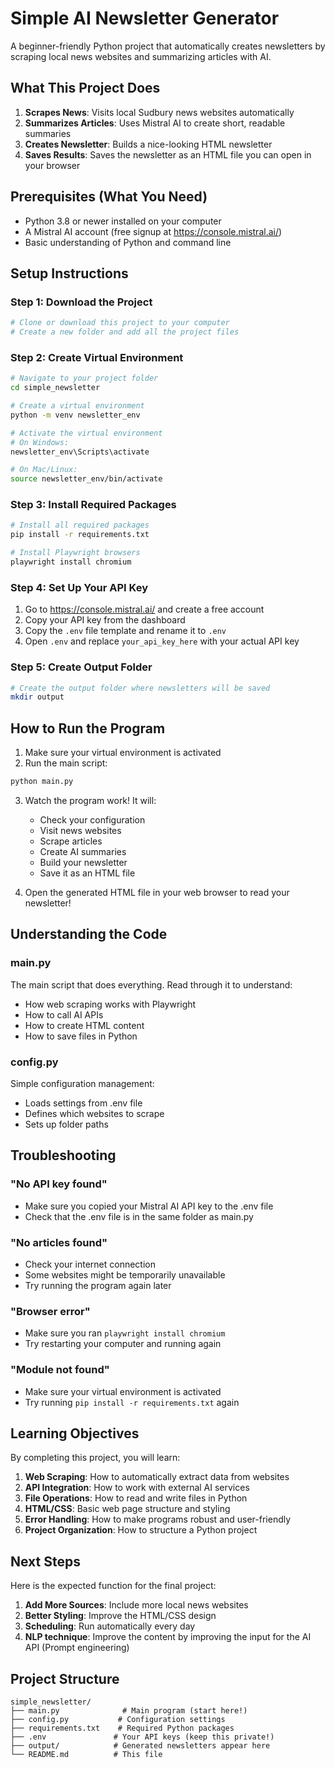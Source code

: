 # Simple AI Newsletter Generator

A beginner-friendly Python project that automatically creates newsletters by scraping local news websites and summarizing articles with AI.

## What This Project Does

1. **Scrapes News**: Visits local Sudbury news websites automatically
2. **Summarizes Articles**: Uses Mistral AI to create short, readable summaries  
3. **Creates Newsletter**: Builds a nice-looking HTML newsletter
4. **Saves Results**: Saves the newsletter as an HTML file you can open in your browser

## Prerequisites (What You Need)

- Python 3.8 or newer installed on your computer
- A Mistral AI account (free signup at https://console.mistral.ai/)
- Basic understanding of Python and command line

## Setup Instructions

### Step 1: Download the Project
```bash
# Clone or download this project to your computer
# Create a new folder and add all the project files
```

### Step 2: Create Virtual Environment
```bash
# Navigate to your project folder
cd simple_newsletter

# Create a virtual environment
python -m venv newsletter_env

# Activate the virtual environment
# On Windows:
newsletter_env\Scripts\activate

# On Mac/Linux:
source newsletter_env/bin/activate
```

### Step 3: Install Required Packages
```bash
# Install all required packages
pip install -r requirements.txt

# Install Playwright browsers
playwright install chromium
```

### Step 4: Set Up Your API Key
1. Go to https://console.mistral.ai/ and create a free account
2. Copy your API key from the dashboard
3. Copy the `.env` file template and rename it to `.env`
4. Open `.env` and replace `your_api_key_here` with your actual API key

### Step 5: Create Output Folder
```bash
# Create the output folder where newsletters will be saved
mkdir output
```

## How to Run the Program

1. Make sure your virtual environment is activated
2. Run the main script:
```bash
python main.py
```

3. Watch the program work! It will:
   - Check your configuration
   - Visit news websites
   - Scrape articles
   - Create AI summaries
   - Build your newsletter
   - Save it as an HTML file

4. Open the generated HTML file in your web browser to read your newsletter!

## Understanding the Code

### main.py
The main script that does everything. Read through it to understand:
- How web scraping works with Playwright
- How to call AI APIs
- How to create HTML content
- How to save files in Python

### config.py
Simple configuration management:
- Loads settings from .env file
- Defines which websites to scrape
- Sets up folder paths

## Troubleshooting

### "No API key found"
- Make sure you copied your Mistral AI API key to the .env file
- Check that the .env file is in the same folder as main.py

### "No articles found"
- Check your internet connection
- Some websites might be temporarily unavailable
- Try running the program again later

### "Browser error"
- Make sure you ran `playwright install chromium`
- Try restarting your computer and running again

### "Module not found"
- Make sure your virtual environment is activated
- Try running `pip install -r requirements.txt` again

## Learning Objectives

By completing this project, you will learn:

1. **Web Scraping**: How to automatically extract data from websites
2. **API Integration**: How to work with external AI services
3. **File Operations**: How to read and write files in Python
4. **HTML/CSS**: Basic web page structure and styling
5. **Error Handling**: How to make programs robust and user-friendly
6. **Project Organization**: How to structure a Python project

## Next Steps

Here is the expected function for the final project:

1. **Add More Sources**: Include more local news websites
2. **Better Styling**: Improve the HTML/CSS design
3. **Scheduling**: Run automatically every day
4. **NLP technique**: Improve the content by improving the input for the AI API (Prompt engineering)


## Project Structure

```
simple_newsletter/
├── main.py              # Main program (start here!)
├── config.py           # Configuration settings
├── requirements.txt    # Required Python packages
├── .env               # Your API keys (keep this private!)
├── output/            # Generated newsletters appear here
└── README.md          # This file
```
